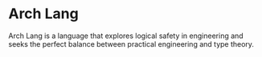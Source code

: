 # Arch Lang

Arch Lang is a language that explores logical safety in engineering and seeks the perfect balance between practical engineering and type theory.
